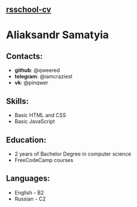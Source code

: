 ## [rsschool-cv](https://qweered.github.io/rsschool-cv/cv)

# Aliaksandr Samatyia

## Contacts:
* **github**: @qweered
* **telegram**: @iamcraziest
* **vk**: @pinqwer
## Skills:
* Basic HTML and CSS
* Basic JavaScript
## Education:
* 2 years of Bachelor Degree in computer science
* FreeCodeCamp courses
## Languages:
* English - B2
* Russian - C2
